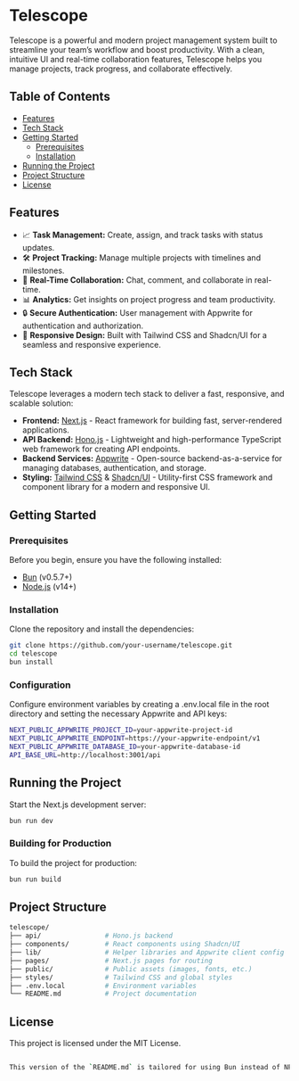 # Telescope

Telescope is a powerful and modern project management system built to streamline your team’s workflow and boost productivity. With a clean, intuitive UI and real-time collaboration features, Telescope helps you manage projects, track progress, and collaborate effectively.

## Table of Contents

- [Features](#features)
- [Tech Stack](#tech-stack)
- [Getting Started](#getting-started)
  - [Prerequisites](#prerequisites)
  - [Installation](#installation)
- [Running the Project](#running-the-project)
- [Project Structure](#project-structure)
- [License](#license)

## Features

- 📈 **Task Management:** Create, assign, and track tasks with status updates.
- 🛠️ **Project Tracking:** Manage multiple projects with timelines and milestones.
- 💬 **Real-Time Collaboration:** Chat, comment, and collaborate in real-time.
- 📊 **Analytics:** Get insights on project progress and team productivity.
- 🔒 **Secure Authentication:** User management with Appwrite for authentication and authorization.
- 🎨 **Responsive Design:** Built with Tailwind CSS and Shadcn/UI for a seamless and responsive experience.

## Tech Stack

Telescope leverages a modern tech stack to deliver a fast, responsive, and scalable solution:

- **Frontend:** [Next.js](https://nextjs.org/) - React framework for building fast, server-rendered applications.
- **API Backend:** [Hono.js](https://hono.dev/) - Lightweight and high-performance TypeScript web framework for creating API endpoints.
- **Backend Services:** [Appwrite](https://appwrite.io/) - Open-source backend-as-a-service for managing databases, authentication, and storage.
- **Styling:** [Tailwind CSS](https://tailwindcss.com/) & [Shadcn/UI](https://shadcn.dev/) - Utility-first CSS framework and component library for a modern and responsive UI.

## Getting Started

### Prerequisites

Before you begin, ensure you have the following installed:

- [Bun](https://bun.sh/) (v0.5.7+)
- [Node.js](https://nodejs.org/) (v14+)

### Installation

Clone the repository and install the dependencies:

```bash
git clone https://github.com/your-username/telescope.git
cd telescope
bun install
```

### Configuration

Configure environment variables by creating a .env.local file in the root directory and setting the necessary Appwrite and API keys:

```bash
NEXT_PUBLIC_APPWRITE_PROJECT_ID=your-appwrite-project-id
NEXT_PUBLIC_APPWRITE_ENDPOINT=https://your-appwrite-endpoint/v1
NEXT_PUBLIC_APPWRITE_DATABASE_ID=your-appwrite-database-id
API_BASE_URL=http://localhost:3001/api
```

## Running the Project

Start the Next.js development server:

```bash
bun run dev
```

### Building for Production

To build the project for production:

```bash
bun run build
```

## Project Structure

```bash
telescope/
├── api/                # Hono.js backend
├── components/         # React components using Shadcn/UI
├── lib/                # Helper libraries and Appwrite client config
├── pages/              # Next.js pages for routing
├── public/             # Public assets (images, fonts, etc.)
├── styles/             # Tailwind CSS and global styles
├── .env.local          # Environment variables
└── README.md           # Project documentation
```


## License

This project is licensed under the MIT License.


``` bash

This version of the `README.md` is tailored for using Bun instead of NPM, ensuring the commands and instructions align with Bun's CLI. Let me know if you need any further adjustments!

```